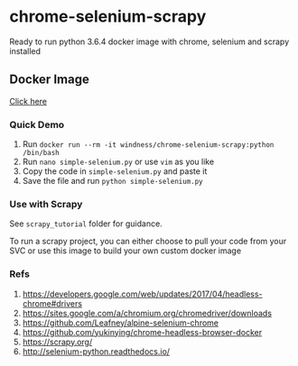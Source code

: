 # chrome-selenium-scrapy
Ready to run python 3.6.4 docker image with chrome, selenium and scrapy installed

## Docker Image
[Click here](https://hub.docker.com/r/windness/chrome-selenium-scrapy/)

### Quick Demo
1. Run `docker run --rm -it windness/chrome-selenium-scrapy:python /bin/bash`
2. Run `nano simple-selenium.py` or use `vim` as you like
3. Copy the code in `simple-selenium.py` and paste it
4. Save the file and run `python simple-selenium.py`

### Use with Scrapy
See `scrapy_tutorial` folder for guidance.

To run a scrapy project, you can either choose to pull your code from your SVC or use this image to build your own custom docker image

### Refs
1. https://developers.google.com/web/updates/2017/04/headless-chrome#drivers
2. https://sites.google.com/a/chromium.org/chromedriver/downloads
3. https://github.com/Leafney/alpine-selenium-chrome
4. https://github.com/yukinying/chrome-headless-browser-docker
5. https://scrapy.org/
6. http://selenium-python.readthedocs.io/
